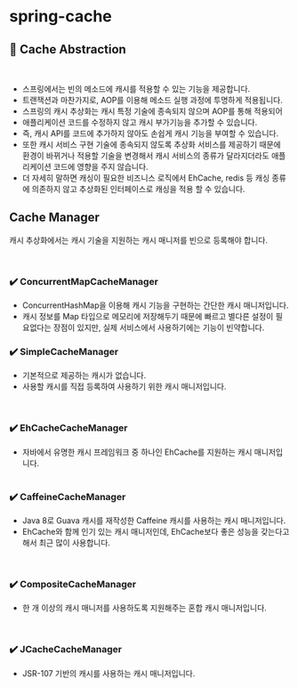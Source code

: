 # spring-cache

## 📌 Cache Abstraction
 
- 스프링에서는 빈의 메소드에 캐시를 적용할 수 있는 기능을 제공합니다.
- 트랜잭션과 마찬가지로, AOP를 이용해 메소드 실행 과정에 투명하게 적용됩니다.
 
- 스프링의 캐시 추상화는 캐시 특정 기술에 종속되지 않으며 AOP를 통해 적용되어
- 애플리케이션 코드를 수정하지 않고 캐시 부가기능을 추가할 수 있습니다.
 
- 즉, 캐시 API를 코드에 추가하지 않아도 손쉽게 캐시 기능을 부여할 수 있습니다.
- 또한 캐시 서비스 구현 기술에 종속되지 않도록 추상화 서비스를 제공하기 때문에 환경이 바뀌거나 적용할 기술을 변경해서 캐시 서비스의 종류가 달라지더라도 애플리케이션 코드에 영향을 주지 않습니다.
- 더 자세히 말하면 캐싱이 필요한 비즈니스 로직에서 EhCache, redis 등 캐싱 종류에 의존하지 않고 추상화된 인터페이스로 캐싱을 적용 할 수 있습니다.



## Cache Manager

캐시 추상화에서는 캐시 기술을 지원하는 캐시 매니저를 빈으로 등록해야 합니다.

 
### ✔️ ConcurrentMapCacheManager

- ConcurrentHashMap을 이용해 캐시 기능을 구현하는 간단한 캐시 매니저입니다. </br>
- 캐시 정보를 Map 타입으로 메모리에 저장해두기 때문에 빠르고 별다른 설정이 필요없다는 장점이 있지만, 실제 서비스에서 사용하기에는 기능이 빈약합니다.
 
### ✔️ SimpleCacheManager
- 기본적으로 제공하는 캐시가 없습니다. </br>
- 사용할 캐시를 직접 등록하여 사용하기 위한 캐시 매니저입니다.</br>

 
### ✔️ EhCacheCacheManager
- 자바에서 유명한 캐시 프레임워크 중 하나인 EhCache를 지원하는 캐시 매니저입니다.</br>
 
### ✔️ CaffeineCacheManager
- Java 8로 Guava 캐시를 재작성한 Caffeine 캐시를 사용하는 캐시 매니저입니다.</br>
- EhCache와 함께 인기 있는 캐시 매니저인데, EhCache보다 좋은 성능을 갖는다고 해서 최근 많이 사용합니다.</br>

 
### ✔️ CompositeCacheManager
- 한 개 이상의 캐시 매니저를 사용하도록 지원해주는 혼합 캐시 매니저입니다.</br>

 
### ✔️ JCacheCacheManager
- JSR-107 기반의 캐시를 사용하는 캐시 매니저입니다.</br>
